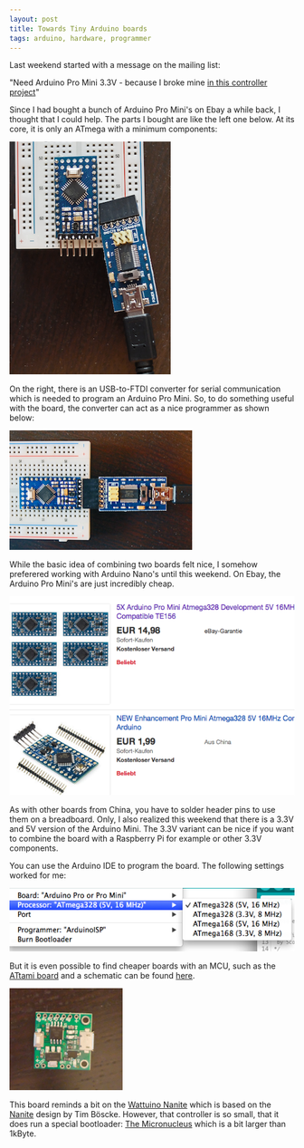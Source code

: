 ```yaml
---
layout: post
title: Towards Tiny Arduino boards
tags: arduino, hardware, programmer
---
```


Last weekend started with a message on the mailing list:

  "Need Arduino Pro Mini 3.3V - because I broke mine [in this controller project](https://github.com/5shekel/wiperMotorPlatform)"

Since I had bought a bunch of Arduino Pro Mini's on Ebay a while back, I thought that I could help. The parts I bought are like the left one below. At its core, it is only an ATmega with a minimum components:

<img src="/media/images/pro_mini_1.png" />

On the right, there is an USB-to-FTDI converter for serial communication which is needed to program an Arduino Pro Mini. So, to do something useful with the board, the converter can act as a nice programmer as shown below:

<img src="/media/images/pro_mini_2.png" />

While the basic idea of combining two boards felt nice, I somehow preferered working with Arduino Nano's until this weekend.  On Ebay, the Arduino Pro Mini's are just incredibly cheap.

<img src="/media/images/ebay_pro_mini.png" />

As with other boards from China, you have to solder header pins to use them on a breadboard. Only, I also realized this weekend that there is a 3.3V and 5V version of the Arduino Mini. The 3.3V variant can be nice if you want to combine the board with a Raspberry Pi for example or other 3.3V components.

You can use the Arduino IDE to program the board. The following settings worked for me:

<img src="/media/images/arduino_mini_settings.png" />

But it is even possible to find cheaper boards with an MCU, such as the [ATtami board](http://telavivmakers.org/ATtami) and a schematic can be found [here](https://github.com/telavivmakers/at-tami).

<img src="/media/images/attami.png" />

This board reminds a bit on the [Wattuino Nanite](http://www.watterott.com/en/Wattuino-Nanite85) which is based on the [Nanite](https://github.com/cpldcpu/Nanite) design by Tim Böscke. However, that controller is so small, that it does run a special bootloader: [The Micronucleus](https://github.com/micronucleus/micronucleus) which is a bit larger than 1kByte.

